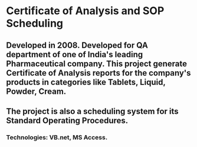 # Certificate of Analysis and SOP Scheduling

## Developed in 2008. Developed for QA department of one of India's leading Pharmaceutical company. This project generate Certificate of Analysis reports for the company's products in categories like Tablets, Liquid, Powder, Cream. 

## The project is also a scheduling system for its Standard Operating Procedures.

### Technologies: VB.net, MS Access.
